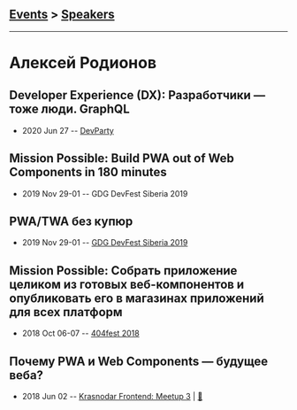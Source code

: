 ## [Events](../README.md) > [Speakers](../speakers.md)
---

# Алексей Родионов

## Developer Experience (DX): Разработчики — тоже люди. GraphQL
- 2020 Jun 27 -- [DevParty](https://www.youtube.com/watch?v=i4lBV8by8t4)    
## Mission Possible: Build PWA out of Web Components in 180 minutes
- 2019 Nov 29-01 -- GDG DevFest Siberia 2019    
## PWA&#x2F;TWA без купюр
- 2019 Nov 29-01 -- [GDG DevFest Siberia 2019](https://youtu.be/MuEFPsW9B3M)    
## Mission Possible: Собрать приложение целиком из готовых веб-компонентов и опубликовать его в магазинах приложений для всех платформ
- 2018 Oct 06-07 -- [404fest 2018](https://www.youtube.com/watch?v=2_xy4YIqJLI)    
## Почему PWA и Web Components — будущее веба?
- 2018 Jun 02 -- [Krasnodar Frontend: Meetup 3](https://youtu.be/Z0JkVGDVQ2k)  | [:notebook:](https://docs.google.com/presentation/d/1VY1z-y1YlHf_1LitS38oar57eboDbbbU1K1EqypkfNg/edit#slide=id.p)  
